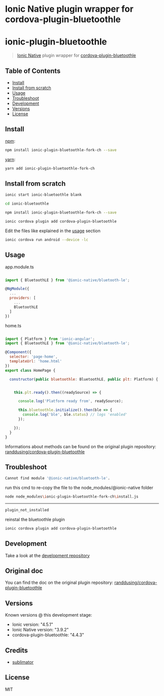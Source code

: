# Ionic Native plugin wrapper for cordova-plugin-bluetoothle

# ionic-plugin-bluetoothle

> [Ionic Native](https://github.com/ionic-team/ionic-native) plugin wrapper for [cordova-plugin-bluetoothle](https://github.com/randdusing/cordova-plugin-bluetoothle)



## Table of Contents

* [Install](#install)
* [Install from scratch](#install-from-scratch)
* [Usage](#usage)
* [Troubleshoot](#troubleshoot)
* [Development](#development)
* [Versions](#versions)
* [License](#license)


## Install

[npm](https://www.npmjs.com/):

```sh
npm install ionic-plugin-bluetoothle-fork-ch --save
```

[yarn](https://yarnpkg.com/):

```sh
yarn add ionic-plugin-bluetoothle-fork-ch
```


## Install from scratch


```sh
ionic start ionic-bluetoothle blank

cd ionic-bluetoothle

npm install ionic-plugin-bluetoothle-fork-ch --save

ionic cordova plugin add cordova-plugin-bluetoothle
```

Edit the files like explained in the [usage](https://github.com/somq/ionic-plugin-bluetoothle#usage) section

```sh
ionic cordova run android --device -lc
```



## Usage

app.module.ts
```js

import { BluetoothLE } from '@ionic-native/bluetooth-le';

@NgModule({
  ...
  providers: [
    ...
    BluetoothLE
  ]
})

```

home.ts
```js

import { Platform } from 'ionic-angular';
import { BluetoothLE } from '@ionic-native/bluetooth-le';

@Component({
  selector: 'page-home',
  templateUrl: 'home.html'
})
export class HomePage {

  constructor(public bluetoothle: BluetoothLE, public plt: Platform) {


    this.plt.ready().then((readySource) => {

      console.log('Platform ready from', readySource);

      this.bluetoothle.initialize().then(ble => {
        console.log('ble', ble.status) // logs 'enabled'
      });

    });
  }
}

```

Informations about methods can be found on the original plugin repository: 
[randdusing/cordova-plugin-bluetoothle
](https://github.com/randdusing/cordova-plugin-bluetoothle/blob/master/readme.md)

## Troubleshoot

```sh
Cannot find module '@ionic-native/bluetooth-le'.
```

run this cmd to re-copy the file to the node_modules/@ionic-native folder
```sh
node node_modules\ionic-plugin-bluetoothle-fork-ch\install.js
```
---

```sh
plugin_not_installed
```

reinstal the bluetoothle plugin
```sh
ionic cordova plugin add cordova-plugin-bluetoothle
```


## Development

Take a look at the [development repository](https://github.com/somq/ionic-plugin-bluetoothle-dev)

## Original doc

You can find the doc on the original plugin repository: 
[randdusing/cordova-plugin-bluetoothle
](https://github.com/randdusing/cordova-plugin-bluetoothle/blob/master/readme.md)

## Versions

Known versions @ this development stage:

* Ionic version: "4.5.1"
* Ionic Native version: "3.9.2"
* cordova-plugin-bluetoothle: "4.4.3"

## Credits
* [sublimator](https://github.com/sublimator)


## License

MIT

